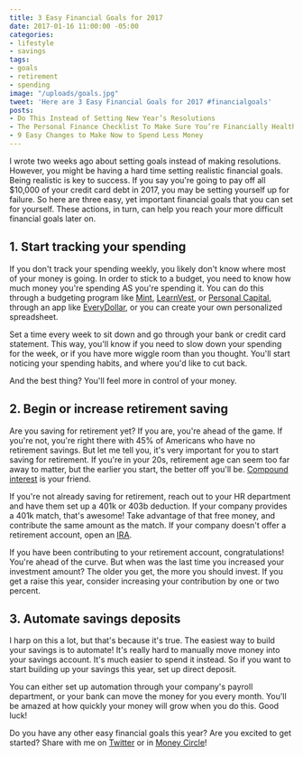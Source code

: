 ```yaml
---
title: 3 Easy Financial Goals for 2017
date: 2017-01-16 11:00:00 -05:00
categories:
- lifestyle
- savings
tags:
- goals
- retirement
- spending
image: "/uploads/goals.jpg"
tweet: 'Here are 3 Easy Financial Goals for 2017 #financialgoals'
posts:
- Do This Instead of Setting New Year’s Resolutions
- The Personal Finance Checklist To Make Sure You’re Financially Healthy
- 9 Easy Changes to Make Now to Spend Less Money
---
```


I wrote two weeks ago about setting goals instead of making resolutions. However, you might be having a hard time setting realistic financial goals. Being realistic is key to success. If you say you're going to pay off all $10,000 of your credit card debt in 2017, you may be setting yourself up for failure. So here are three easy, yet important financial goals that you can set for yourself. These actions, in turn, can help you reach your more difficult financial goals later on.

## 1. Start tracking your spending

If you don't track your spending weekly, you likely don't know where most of your money is going. In order to stick to a budget, you need to know how much money you're spending AS you're spending it. You can do this through a budgeting program like [Mint](http://mint.com/), [LearnVest](https://www.learnvest.com/?utm_source=CJ&utm_medium=affiliate&utm_campaign=wellness&utm_content=yoga_300x250), or [Personal Capital](http://personalcapital.com/), through an app like [EveryDollar](https://www.daveramsey.com/everydollar/), or you can create your own personalized spreadsheet.

Set a time every week to sit down and go through your bank or credit card statement. This way, you'll know if you need to slow down your spending for the week, or if you have more wiggle room than you thought. You'll start noticing your spending habits, and where you'd like to cut back.

And the best thing? You'll feel more in control of your money.

## 2. Begin or increase retirement saving

Are you saving for retirement yet? If you are, you're ahead of the game. If you're not, you're right there with 45% of Americans who have no retirement savings. But let me tell you, it's very important for you to start saving for retirement. If you're in your 20s, retirement age can seem too far away to matter, but the earlier you start, the better off you'll be. [Compound interest](https://www.nerdwallet.com/banking/calculator/compound-interest-calculator) is your friend.

If you're not already saving for retirement, reach out to your HR department and have them set up a 401k or 403b deduction. If your company provides a 401k match, that's awesome! Take advantage of that free money, and contribute the same amount as the match. If your company doesn't offer a retirement account, open an [IRA](https://www.nerdwallet.com/blog/investing/roth-or-traditional-ira-account/).

If you have been contributing to your retirement account, congratulations! You're ahead of the curve. But when was the last time you increased your investment amount? The older you get, the more you should invest. If you get a raise this year, consider increasing your contribution by one or two percent.

## 3. Automate savings deposits

I harp on this a lot, but that's because it's true. The easiest way to build your savings is to automate! It's really hard to manually move money into your savings account. It's much easier to spend it instead. So if you want to start building up your savings this year, set up direct deposit.

You can either set up automation through your company's payroll department, or your bank can move the money for you every month. You'll be amazed at how quickly your money will grow when you do this. Good luck!

Do you have any other easy financial goals this year? Are you excited to get started? Share with me on [Twitter](http://twitter.com/maggiegermano) or in [Money Circle](maggiegermano.com/moneycircle)!
